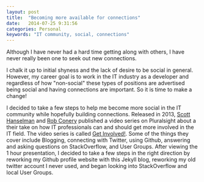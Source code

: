 ```yaml
---
layout: post
title:  "Becoming more available for connections"
date:   2014-07-25 9:31:56
categories: Personal
keywords: "IT community, social, connections"
---
```


Although I have never had a hard time getting along with others, I have never really been one to seek out new connections. 

I chalk it up to initial shyness and the lack of desire to be social in general. However, my career goal is to work in the IT industry as a developer and regardless of how "non-social" these types of positions are advertised being social and having connections are important. So it is time to make a change!

I decided to take a few steps to help me become more social in the IT community while hopefully building connections. Released in 2013, [Scott Hanselman](http://www.hanselman.com/blog/) and [Rob Conery](http://wekeroad.com/) published a video series on Pluralsight about a their take on how IT professionals can and should get more involved in the IT field. The video series is called [Get Involved!](http://beta.pluralsight.com/courses/get-involved).  Some of the things they cover include Blogging, connecting with Twitter, using Github, answering and asking questions on StackOverflow, and User Groups. After viewing the 1 hour presentation, I decided to take a few steps in the right direction by reworking my Github profile website with this Jekyll blog, reworking my old twitter account I never used, and began looking into StackOverflow and local User Groups.
